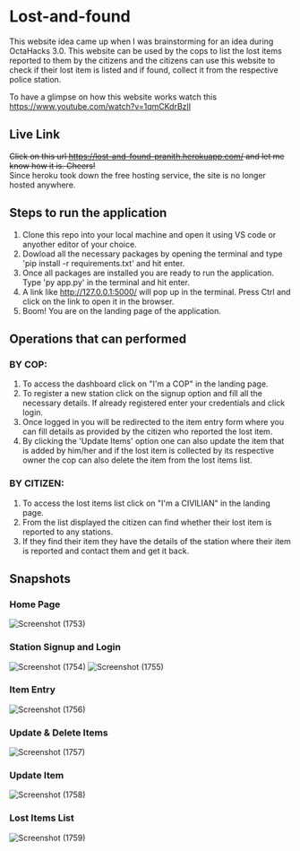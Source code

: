 # Lost-and-found
This website idea came up when I was brainstorming for an idea during OctaHacks 3.0. This website can be used by the cops to list the lost items reported to them by the citizens and the citizens can use this website to check if their lost item is listed and if found, collect it from the respective police station. 

To have a glimpse on how this website works watch this https://www.youtube.com/watch?v=1qmCKdrBzlI

## Live Link
~~Click on this url https://lost-and-found-pranith.herokuapp.com/ and let me know how it is. Cheers!~~  
Since heroku took down the free hosting service, the site is no longer hosted anywhere.

## Steps to run the application
1. Clone this repo into your local machine and open it using VS code or anyother editor of your choice.
2. Dowload all the necessary packages by opening the terminal and type 'pip install -r requirements.txt' and hit enter.
3. Once all packages are installed you are ready to run the application. Type 'py app.py' in the terminal and hit enter.
3. A link like http://127.0.0.1:5000/ will pop up in the terminal. Press Ctrl and click on the link to open it in the browser.
4. Boom! You are on the landing page of the application.

## Operations that can performed
### BY COP:
1. To access the dashboard click on "I'm a COP" in the landing page.
2. To register a new station click on the signup option and fill all the necessary details. If already registered enter your credentials and click login.
3. Once logged in you will be redirected to the item entry form where you can fill details as provided by the citizen who reported the lost item.
4. By clicking the 'Update Items' option one can also update the item that is added by him/her and if the lost item is collected by its respective owner the cop can also delete the item from the lost items list.

### BY CITIZEN:
1. To access the lost items list click on "I'm a CIVILIAN" in the landing page.
2. From the list displayed the citizen can find whether their lost item is reported to any stations. 
3. If they find their item they have the details of the station where their item is reported and contact them and get it back.

## Snapshots
### Home Page
![Screenshot (1753)](https://user-images.githubusercontent.com/65860350/179365121-b4c9995c-5231-41b9-9e22-76761a1e8a33.png)

### Station Signup and Login
![Screenshot (1754)](https://user-images.githubusercontent.com/65860350/179365122-00d49a59-a0e5-4cfe-9c6f-6a7a4a052a0b.png)
![Screenshot (1755)](https://user-images.githubusercontent.com/65860350/179365123-6391ca1e-3b7e-4d54-9d3a-250057d2a2ba.png)

### Item Entry
![Screenshot (1756)](https://user-images.githubusercontent.com/65860350/179365125-9c6a7f69-eaa0-43f2-a621-5a1d17195bc3.png)

### Update & Delete Items
![Screenshot (1757)](https://user-images.githubusercontent.com/65860350/179365129-ef57d0b3-7b3c-4fad-9efd-20c80c6e2909.png)

### Update Item 
![Screenshot (1758)](https://user-images.githubusercontent.com/65860350/179365132-13503d79-ee80-4eb8-a910-7906684f2463.png)

### Lost Items List
![Screenshot (1759)](https://user-images.githubusercontent.com/65860350/179365133-348ebfd9-3077-4c01-9a31-ae3b10c99f9f.png)
